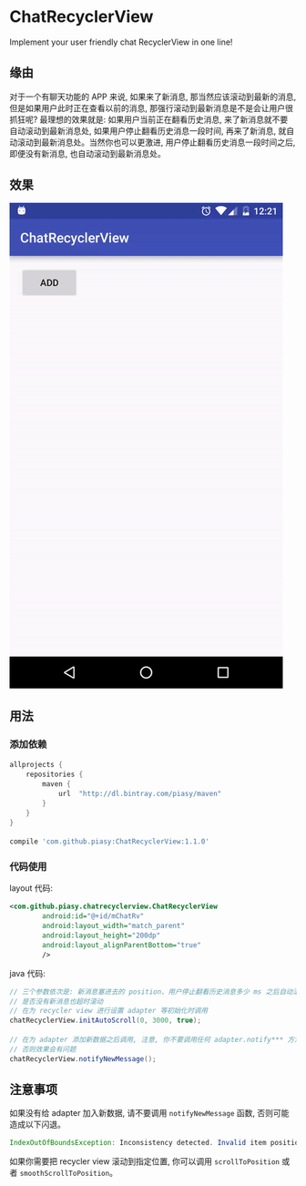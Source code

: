 # ChatRecyclerView
Implement your user friendly chat RecyclerView in one line!

## 缘由
对于一个有聊天功能的 APP 来说, 如果来了新消息, 那当然应该滚动到最新的消息, 但是如果用户此时正在查看以前的消息,
那强行滚动到最新消息是不是会让用户很抓狂呢? 最理想的效果就是: 如果用户当前正在翻看历史消息, 来了新消息就不要
自动滚动到最新消息处, 如果用户停止翻看历史消息一段时间, 再来了新消息, 就自动滚动到最新消息处。当然你也可以更激进,
用户停止翻看历史消息一段时间之后, 即便没有新消息, 也自动滚动到最新消息处。

## 效果

![效果图](art/chat-recycler-view-demo.gif)

## 用法

### 添加依赖
``` gradle
allprojects {
    repositories {
        maven {
            url  "http://dl.bintray.com/piasy/maven"
        }
    }
}

compile 'com.github.piasy:ChatRecyclerView:1.1.0'
```

### 代码使用
layout 代码:

``` xml
<com.github.piasy.chatrecyclerview.ChatRecyclerView
        android:id="@+id/mChatRv"
        android:layout_width="match_parent"
        android:layout_height="200dp"
        android:layout_alignParentBottom="true"
        />
```

java 代码:

``` java
// 三个参数依次是: 新消息塞进去的 position、用户停止翻看历史消息多少 ms 之后自动滚动、
// 是否没有新消息也超时滚动
// 在为 recycler view 进行设置 adapter 等初始化时调用
chatRecyclerView.initAutoScroll(0, 3000, true);

// 在为 adapter 添加新数据之后调用, 注意, 你不要调用任何 adapter.notify*** 方法,
// 否则效果会有问题
chatRecyclerView.notifyNewMessage();
```

## 注意事项
如果没有给 adapter 加入新数据, 请不要调用 `notifyNewMessage` 函数, 否则可能造成以下闪退。

``` java
IndexOutOfBoundsException: Inconsistency detected. Invalid item position
```

如果你需要把 recycler view 滚动到指定位置, 你可以调用 `scrollToPosition` 或者 `smoothScrollToPosition`。
